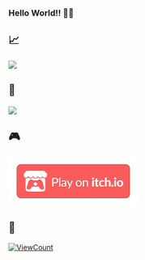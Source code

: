 ### Hello World!! 🎯️🚀️

## 📈

<a href="#">
  <img align="center" src="https://github-readme-stats.vercel.app/api?username=andrescrd&show_icons=true&include_all_commits=true&count_private=true&hide=stars,prs" />
</a>

## 🎯

<a href="#">
  <img align="center" src="https://github-readme-stats.vercel.app/api/top-langs/?username=andrescrd&layout=compact" />
</a>

## 🎮

<a href="https://andrescrd.itch.io/">
  <img align="center" width="256px" src="https://github.com/andrescrd/assets/blob/master/play_on_itchio.png" />
</a>

## 👀
[![ViewCount](https://views.whatilearened.today/views/github/andrescrd/ismlhbb.svg?cache=remove)](#)
 
